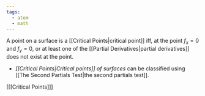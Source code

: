 ```yaml
---
tags:
  - atom
  - math
---
```

A point on a surface is a [[Critical Points|critical point]] iff, at the point $f_x=0$ and $f_y=0$, or at least one of the [[Partial Derivatives|partial derivatives]] does not exist at the point.
- *[[Critical Points|Critical points]] of surfaces* can be classified using [[The Second Partials Test|the second partials test]].

\[[[Critical Points]]\]